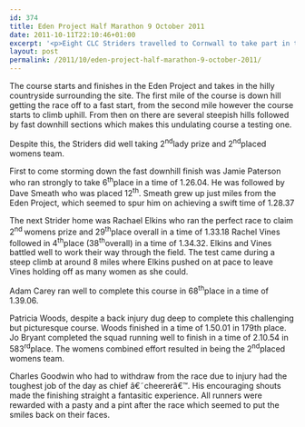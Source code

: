 ```yaml
---
id: 374
title: Eden Project Half Marathon 9 October 2011
date: 2011-10-11T22:10:46+01:00
excerpt: '<p>Eight CLC Striders travelled to Cornwall to take part in the Third Eden Project half marathon</p>'
layout: post
permalink: /2011/10/eden-project-half-marathon-9-october-2011/
---
```

</p> 

The course starts and finishes in the Eden Project and takes in the hilly countryside surrounding the site. The first mile of the course is down hill getting the race off to a fast start, from the second mile however the course starts to climb uphill. From then on there are several steepish hills followed by fast downhill sections which makes this undulating course a testing one.

Despite this, the Striders did well taking 2<sup>nd</sup>lady prize and 2<sup>nd</sup>placed womens team.

First to come storming down the fast downhill finish was Jamie Paterson who ran strongly to take 6<sup>th</sup>place in a time of 1.26.04. He was followed by Dave Smeath who was placed 12<sup>th</sup>. Smeath grew up just miles from the Eden Project, which seemed to spur him on achieving a swift time of 1.28.37

The next Strider home was Rachael Elkins who ran the perfect race to claim 2<sup>nd </sup>womens prize and 29<sup>th</sup>place overall in a time of 1.33.18 Rachel Vines followed in 4<sup>th</sup>place (38<sup>th</sup>overall) in a time of 1.34.32. Elkins and Vines battled well to work their way through the field. The test came during a steep climb at around 8 miles where Elkins pushed on at pace to leave Vines holding off as many women as she could.

Adam Carey ran well to complete this course in 68<sup>th</sup>place in a time of 1.39.06. 

Patricia Woods, despite a back injury dug deep to complete this challenging but picturesque course. Woods finished in a time of 1.50.01 in 179th place. Jo Bryant completed the squad running well to finish in a time of 2.10.54 in 583<sup>rd</sup>place. The womens combined effort resulted in being the 2<sup>nd</sup>placed womens team.

Charles Goodwin who had to withdraw from the race due to injury had the toughest job of the day as chief â€˜cheererâ€™. His encouraging shouts made the finishing straight a fantasitic experience. All runners were rewarded with a pasty and a pint after the race which seemed to put the smiles back on their faces.</p>